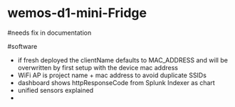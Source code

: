 # wemos-d1-mini-Fridge
 
#needs fix in documentation

#software
* if fresh deployed the clientName defaults to MAC_ADDRESS and will be overwritten by first setup with the device mac address
* WiFi AP is project name + mac address to avoid duplicate SSIDs
* dashboard shows httpResponseCode from Splunk Indexer as chart
* unified sensors explained
* 